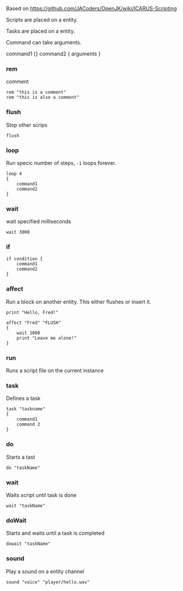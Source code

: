 Based on https://github.com/JACoders/OpenJK/wiki/ICARUS-Scripting

Scripts are placed on a entity.

Tasks are placed on a entity.

Command can take arguments. 

command1 {}
command2 { arguments }

### rem
comment

```kdl
rem "this is a comment"
rem "this is also a comment"
```

### flush
Stop other scrips

```kdl
flush
```

### loop
Run specic number of steps, `-1` loops forever.

```kdl
loop 4
{
    command1
    command2
}
```

### wait

wait specified milliseconds

```kdl
wait 3000
```

### if

```kdl
if condition {
    command1
    command2
}
```

### affect
Run a block on another entity. This either flushes or insert it.

```kdl
print "Hello, Fred!"

affect "Fred" "FLUSH"
{
	wait 1000
	print "Leave me alone!"
}
```

### run
Runs a script file on the current instance

### task
Defines a task

```kdl
task "taskname"
{
    command1
    command 2
}
```

### do
Starts a tast
```kdl
do "taskName"
```

### wait
Waits script until task is done
```kdl
wait "taskName"
```
### doWait
Starts and waits until a task is completed
```kdl
dowait "taskName"
```

### sound
Play a sound on a entity channel
```kdl
sound "voice" "player/hello.wav"
```

